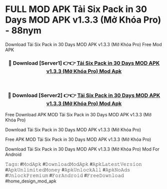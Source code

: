 # FULL MOD APK Tải Six Pack in 30 Days MOD APK v1.3.3 (Mở Khóa Pro) - 88nym
Download Tải Six Pack in 30 Days MOD APK v1.3.3 (Mở Khóa Pro) Free Mod APK

<div align="center">
<h3>🔴 Download [Server1] 👉👉 <a href="https://apk-comot.site?title=Tải_Six_Pack_in_30_Days_MOD_APK_v1.3.3_(Mở_Khóa_Pro)">Tải Six Pack in 30 Days MOD APK v1.3.3 (Mở Khóa Pro) Mod Apk</a></h3><br>

<h3>🔴 Download [Server2] 👉👉 <a href="https://apk-comot.site?title=Tải_Six_Pack_in_30_Days_MOD_APK_v1.3.3_(Mở_Khóa_Pro)">Tải Six Pack in 30 Days MOD APK v1.3.3 (Mở Khóa Pro) Mod Apk</a></h3>
</div>


Free Download APK MOD Tải Six Pack in 30 Days MOD APK v1.3.3 (Mở Khóa Pro)

Download Tải Six Pack in 30 Days MOD APK v1.3.3 (Mở Khóa Pro) 

Free APK MOD Tải Six Pack in 30 Days MOD APK v1.3.3 (Mở Khóa Pro) 

Download Tải Six Pack in 30 Days MOD APK v1.3.3 (Mở Khóa Pro) Mod For Android

𝚃𝚊𝚐𝚜: #𝙼𝚘𝚍𝙰𝚙𝚔 #𝙳𝚘𝚠𝚗𝚕𝚘𝚊𝚍𝙼𝚘𝚍𝙰𝚙𝚔 #𝙰𝚙𝚔𝙻𝚊𝚝𝚎𝚜𝚝𝚅𝚎𝚛𝚜𝚒𝚘𝚗 #𝙰𝚙𝚔𝚄𝚗𝚕𝚒𝚖𝚒𝚝𝚎𝚍𝙼𝚘𝚗𝚎𝚢 #𝙰𝚙𝚔𝚄𝚗𝚕𝚘𝚌𝚔𝙰𝚕𝚕 #𝙰𝚙𝚔𝙽𝚘𝙰𝚍𝚜 #𝚄𝚗𝚕𝚘𝚌𝚔𝙿𝚛𝚎𝚖𝚒𝚞𝚖 #𝙵𝚘𝚛𝙰𝚗𝚍𝚛𝚘𝚒𝚍 #𝙵𝚛𝚎𝚎𝙳𝚘𝚠𝚗𝚕𝚘𝚊𝚍 #home_design_mod_apk